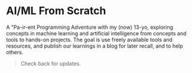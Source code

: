 # AI/ML From Scratch

A "Pa-ir-ent Programming Adventure with my (now) 13-yo, exploring concepts in machine learning and artificial intelligence from concepts and tools to hands-on projects. The goal is use freely available tools and resources, and publish our learnings in a blog for later recall, and to help others.

> Check back for updates.
